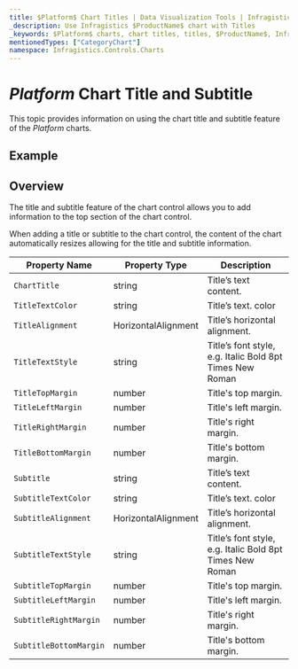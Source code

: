 ```yaml
---
title: $Platform$ Chart Titles | Data Visualization Tools | Infragistics
_description: Use Infragistics $ProductName$ chart with Titles
_keywords: $Platform$ charts, chart titles, titles, $ProductName$, Infragistics
mentionedTypes: ["CategoryChart"]
namespace: Infragistics.Controls.Charts
---
```


# $Platform$ Chart Title and Subtitle

This topic provides information on using the chart title and subtitle feature of the $Platform$ charts.

## Example

<code-view style="height: 600px"
           data-demos-base-url="{environment:dvDemosBaseUrl}"
           iframe-src="{environment:dvDemosBaseUrl}/charts/category-chart-line-chart-with-titles"
           alt="$Platform$ Chart Synchronization Example"
           github-src="charts/category-chart/line-chart-with-titles">
</code-view>

<div class="divider--half"></div>

## Overview
The title and subtitle feature of the chart control allows you to add information to the top section of the chart control.

When adding a title or subtitle to the chart control, the content of the chart automatically resizes allowing for the title and subtitle information.

Property Name         | Property Type   |     Description
----------------------|------------------|------------
`ChartTitle`          | string |  Title’s text content.
`TitleTextColor`      | string |  Title’s text. color
`TitleAlignment`      | HorizontalAlignment |  Title’s horizontal alignment.
`TitleTextStyle`      | string | Title’s font style, e.g. Italic Bold 8pt Times New Roman
`TitleTopMargin`      | number | Title's top margin.
`TitleLeftMargin`     | number | Title's left margin.
`TitleRightMargin`    | number | Title's right margin.
`TitleBottomMargin`   | number | Title's bottom margin.
`Subtitle`            | string |  Title’s text content.
`SubtitleTextColor`   | string |  Title’s text. color
`SubtitleAlignment`   | HorizontalAlignment |  Title’s horizontal alignment.
`SubtitleTextStyle`   | string | Title’s font style, e.g. Italic Bold 8pt Times New Roman
`SubtitleTopMargin`   | number | Title's top margin.
`SubtitleLeftMargin`  | number | Title's left margin.
`SubtitleRightMargin` | number | Title's right margin.
`SubtitleBottomMargin`| number | Title's bottom margin.








